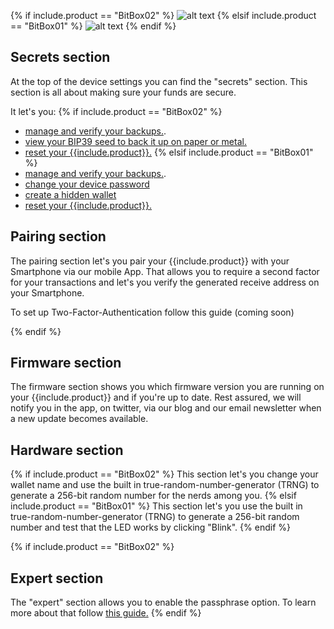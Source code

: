 {% if include.product == "BitBox02" %}
![alt text]({{site.baseurl}}/assets/images/BitBox02_device/device_settings1.png )
{% elsif include.product == "BitBox01" %}
![alt text]({{site.baseurl}}/assets/images/BitBox01_random/bb01_device_settings1.png )
{% endif %}

## Secrets section
At the top of the device settings you can find the "secrets" section. This section is all about making sure your funds are secure.

It let's you:
{% if include.product == "BitBox02" %}
* [manage and verify your backups.]({{site.baseurl}}/docs/bitbox02/Basic-features/managing_backups/ ).
* [view your BIP39 seed to back it up on paper or metal.]({{site.baseurl}}/docs/bitbox02/Advanced-features/view_bip39//)
* [reset your {{include.product}}.]({{site.baseurl}}/docs/bitbox02/Advanced-features/reset/)
{% elsif include.product == "BitBox01" %}
* [manage and verify your backups.]({{site.baseurl}}/docs/404).
* [change your device password]({{site.baseurl}}/docs/404)
* [create a hidden wallet]({{site.baseurl}}/docs/404)
* [reset your {{include.product}}.]({{site.baseurl}}/docs/404)

## Pairing section
The pairing section let's you pair your {{include.product}} with your Smartphone via our mobile App. That allows you to require a second factor for your transactions and let's you verify the generated receive address on your Smartphone.

To set up Two-Factor-Authentication follow this guide (coming soon)

{% endif %}


## Firmware section
The firmware section shows you which firmware version you are running on your {{include.product}} and if you're up to date. Rest assured, we will notify you in the app, on twitter, via our blog and our email newsletter when a new update becomes available.

## Hardware section
{% if include.product == "BitBox02" %}
This section let's you change your wallet name and use the built in true-random-number-generator (TRNG) to generate a 256-bit random number for the nerds among you.
{% elsif include.product == "BitBox01" %}
This section let's you use the built in true-random-number-generator (TRNG) to generate a 256-bit random number and test that the LED works by clicking "Blink".
{% endif %}


{% if include.product == "BitBox02" %}
## Expert section
The "expert" section allows you to enable the passphrase option. To learn more about that follow [this guide.]({{site.baseurl}}/docs/bitbox02/Advanced-features/passphrase/)
{% endif %}
